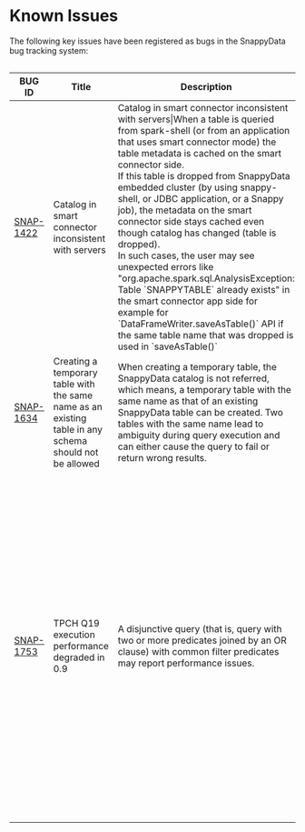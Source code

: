 # Known Issues 
The following key issues have been registered as bugs in the SnappyData bug tracking system:

<table align="left">
<colgroup>
<col width="25%" />
<col width="25%" />
<col width="25%" />
<col width="25%" />
</colgroup>
<thead>
<tr class="header">
<th>BUG ID</th>
<th>Title</th>
<th>Description</th>
<th>Workaround</th>
</tr>
</thead>
<tbody>
<tr class="odd">
<td><a href="https://jira.snappydata.io/browse/SNAP-1422">SNAP-1422</a></td>
<td>Catalog in smart connector inconsistent with servers</td>
<td>Catalog in smart connector inconsistent with servers|When a table is queried from spark-shell (or from an application that uses smart connector mode) the table metadata is cached on the smart connector side. </br>If this table is dropped from SnappyData embedded cluster (by using snappy-shell, or JDBC application, or a Snappy job), the metadata on the smart connector side stays cached even though catalog has changed (table is dropped). </br>In such cases, the user may see unexpected errors like "org.apache.spark.sql.AnalysisException: Table `SNAPPYTABLE` already exists"  in the smart connector app side for example for `DataFrameWriter.saveAsTable()` API if the same table name that was dropped is used in `saveAsTable()`</td>
<td> 
1. User may either create a new SnappySession in such scenarios </br>OR </br> 
2. Invalidate the cache on the Smart Connector mode, for example by calling </br>  `snappy.sessionCatalog.invalidateAll()`</td>
</tr>
<tr class="even">
<td><a href="https://jira.snappydata.io/browse/SNAP-1634">SNAP-1634</a></td>
<td>Creating a temporary table with the same name as an existing table in any schema should not be allowed</td>
<td>When creating a temporary table, the SnappyData catalog is not referred, which means, a temporary table with the same name as that of an existing SnappyData table can be created. Two tables with the same name lead to ambiguity during query execution and can either cause the query to fail or return wrong results. </br></td>
<td> Ensure that you create temporary tables with a unique name. </td>
</tr>
<tr class="odd">
<td><a href="https://jira.snappydata.io/browse/SNAP-1753">SNAP-1753</a></td>
<td>TPCH Q19 execution performance degraded in 0.9</td>
<td>A disjunctive query (that is, query with two or more predicates joined by an OR clause) with common filter predicates may report performance issues.</td>
<td>To resolve this, the query should be rewritten in the following manner to achieve better performance:
<pre class="pre"><code>  
select
        sum(l_extendedprice) 
    from
        LINEITEM,
        PART
    where
        (
       p_partkey = l_partkey
       and p_size between 1 and 5
 and l_shipinstruct = 'DELIVER IN PERSON'
        )
        or
        (
       p_partkey = l_partkey
       and p_brand = 'Brand#?'
       and l_shipinstruct = 'DELIVER IN PERSON'
        )
</code></pre>
<pre class="pre"><code>  
select
        sum(l_extendedprice) 
    from
        LINEITEM,
        PART
    where
        ( p_partkey = l_partkey and l_shipinstruct = 'DELIVER IN PERSON') and 
        ( p_size between 1 and 5 or  p_brand = 'Brand#3')
</code></pre>
</td>
</tr>





<!--
<tr class="even">
<td><a href="https://jira.snappydata.io/browse/SNAP-1153">SNAP-1153</a></td>
<td></td>
<td></td>
<td></td>
</tr>
-->
</table>

<!-- 
Format for new rows
<tr class="odd">
<td></td>
<td></td>
<td></td>
<td></td>
</tr>
<tr class="even">
<td></td>
<td></td>
<td></td>
<td></td>
</tr>
-->
